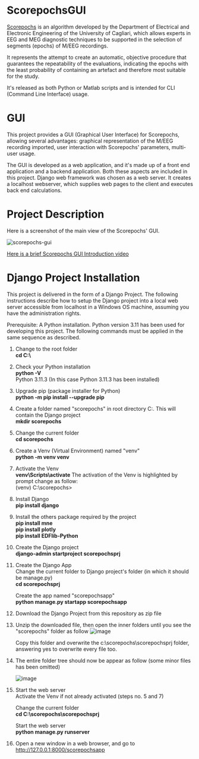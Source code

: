 # ScorepochsGUI
[Scorepochs](https://github.com/smlacava/scorepochs/tree/master/Python) is an algorithm developed by the Department of Electrical and Electronic Engineering of the University of Cagliari, which allows experts in EEG and MEG diagnostic techniques to be supported in the selection of segments (epochs) of M/EEG recordings.

It represents the attempt to create an automatic, objective procedure that guarantees the repeatability of the evaluations, indicating the epochs with the least probability of containing an artefact and therefore most suitable for the study.

It's released as both Python or Matlab scripts and is intended for CLI (Command Line Interface) usage.

# GUI
This project provides a GUI (Graphical User Interface) for Scorepochs, allowing several advantages: graphical representation of the M/EEG recording imported, user interaction with Scorepochs' parameters, multi-user usage.

The GUI is developed as a web application, and it's made up of a front end application and a backend application. Both these aspects are included in this project. Django web framework was chosen as a web server. It creates a localhost webserver, which supplies web pages to the client and executes back end calculations.

# Project Description

Here is a screenshot of the main view of the Scorepochs' GUI.

![scorepochs-gui](https://github.com/RobertoOnidi/ScorepochsGUI/assets/145294028/af24120a-aab5-4713-bf79-6c6fad4bbf09)

[Here is a brief Scorepochs GUI Introduction video](https://vimeo.com/871738632)

# Django Project Installation
This project is delivered in the form of a Django Project. The following instructions describe how to setup the Django project into a local web server accessible from localhost in a Windows OS machine, assuming you have the administration rights.

Prerequisite:
A Python installation. Python version 3.11 has been used for developing this project. The following commands must be applied in the same sequence as described. 

1. Change to the root folder    
   **cd C:\\**

2. Check your Python installation    
   **python -V**    
   Python 3.11.3
   (In this case Python 3.11.3 has been installed)

3. Upgrade pip (package installer for Python)    
   **python -m pip install --upgrade pip**

4. Create a folder named "scorepochs" in root directory C:\. This will contain the Django project    
   **mkdir scorepochs**

5. Change the current folder    
   **cd scorepochs**

6. Create a Venv (Virtual Environment) named "venv"    
   **python -m venv venv**

7. Activate the Venv    
   **venv\Scripts\activate**
   The activation of the Venv is highlighted by prompt change as follow:    
   (venv) C:\scorepochs>

8. Install Django    
   **pip install django**

9. Install the others package required by the project    
   **pip install mne**    
   **pip install plotly**    
   **pip install EDFlib-Python**        

10. Create the Django project    
    **django-admin startproject scorepochsprj**

11. Create the Django App    
    Change the current folder to Django project's folder (in which it should be manage.py)    
    **cd scorepochsprj**
    
    Create the app named "scorepochsapp"    
    **python manage.py startapp scorepochsapp**
    
12. Download the Django Project from this repository as zip file

13. Unzip the downloaded file, then open the inner folders until you see the "scorepochs" folder as follow
    ![image](https://github.com/RobertoOnidi/ScorepochsGUI/assets/145294028/e579982a-70d1-424e-b8a2-5eefe609e745)

    Copy this folder and overwrite the c:\scorepochs\scorepochsprj folder, answering yes to overwrite every file too.

14. The entire folder tree should now be appear as follow (some minor files has been omitted)

    ![image](https://github.com/RobertoOnidi/ScorepochsGUI/assets/145294028/673fa2e7-ccf3-4e02-bd95-fac682052a26)

15. Start the web server    
    Activate the Venv if not already activated (steps no. 5 and 7)    

    Change the current folder    
    **cd C:\scorepochs\scorepochsprj**    

    Start the web server    
    **python manage.py runserver**

16. Open a new window in a web browser, and go to http://127.0.0.1:8000/scorepochsapp
